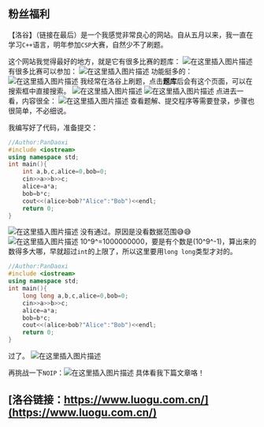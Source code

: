 ## 粉丝福利
【洛谷】（链接在最后）是一个我感觉非常良心的网站。自从五月以来，我一直在学习`C++`语言，明年参加`CSP`大赛，自然少不了刷题。

这个网站我觉得最好的地方，就是它有很多比赛的题库：
![在这里插入图片描述](https://pic.2ge.org/cdn/?url=https://img-blog.csdnimg.cn/8241aa1dcc3142b697698346fb5217f0.png?x-oss-process=image/watermark,type_ZHJvaWRzYW5zZmFsbGJhY2s,shadow_50,text_Q1NETiBA5r2Y6YGT54a5,size_20,color_FFFFFF,t_70,g_se,x_16)
有很多比赛可以参加：
![在这里插入图片描述](https://pic.2ge.org/cdn/?url=https://img-blog.csdnimg.cn/c74b389789804cf3a7e87fc746ff2bd5.png?x-oss-process=image/watermark,type_ZHJvaWRzYW5zZmFsbGJhY2s,shadow_50,text_Q1NETiBA5r2Y6YGT54a5,size_20,color_FFFFFF,t_70,g_se,x_16)
功能挺多的：
![在这里插入图片描述](https://pic.2ge.org/cdn/?url=https://img-blog.csdnimg.cn/8415092405b5442dbc9dfd243702a6d0.png?x-oss-process=image/watermark,type_ZHJvaWRzYW5zZmFsbGJhY2s,shadow_50,text_Q1NETiBA5r2Y6YGT54a5,size_12,color_FFFFFF,t_70,g_se,x_16)
我经常在洛谷上刷题，点击**题库**后会有这个页面，可以在搜索框中直接搜索。
![在这里插入图片描述](https://pic.2ge.org/cdn/?url=https://img-blog.csdnimg.cn/308ddc516ed14741a60445753a4e30c5.png?x-oss-process=image/watermark,type_ZHJvaWRzYW5zZmFsbGJhY2s,shadow_50,text_Q1NETiBA5r2Y6YGT54a5,size_20,color_FFFFFF,t_70,g_se,x_16)
![在这里插入图片描述](https://pic.2ge.org/cdn/?url=https://img-blog.csdnimg.cn/8f1fd93fcca143fcbb0983cbf6b2dc1e.png?x-oss-process=image/watermark,type_ZHJvaWRzYW5zZmFsbGJhY2s,shadow_50,text_Q1NETiBA5r2Y6YGT54a5,size_20,color_FFFFFF,t_70,g_se,x_16)
点进去一看，内容很全：
![在这里插入图片描述](https://pic.2ge.org/cdn/?url=https://img-blog.csdnimg.cn/0017de516f2848718ce08f8cf6274c9f.png?x-oss-process=image/watermark,type_ZHJvaWRzYW5zZmFsbGJhY2s,shadow_50,text_Q1NETiBA5r2Y6YGT54a5,size_20,color_FFFFFF,t_70,g_se,x_16)
查看题解、提交程序等需要登录，步骤也很简单，不必细说。

我编写好了代码，准备提交：

```cpp
//Author:PanDaoxi
#include <iostream>
using namespace std;
int main(){
	int a,b,c,alice=0,bob=0;
	cin>>a>>b>>c;
	alice=a*a;
	bob=b*c;
	cout<<(alice>bob?"Alice":"Bob")<<endl;
	return 0;
} 
```
![在这里插入图片描述](https://pic.2ge.org/cdn/?url=https://img-blog.csdnimg.cn/a9fbeadfaa2f4f36bed6f3c579bb4fc3.png?x-oss-process=image/watermark,type_ZHJvaWRzYW5zZmFsbGJhY2s,shadow_50,text_Q1NETiBA5r2Y6YGT54a5,size_20,color_FFFFFF,t_70,g_se,x_16)
没有通过。原因是没看数据范围😅😅![在这里插入图片描述](https://pic.2ge.org/cdn/?url=https://img-blog.csdnimg.cn/e40080805b604d77a0a8da5e653c1f43.png?x-oss-process=image/watermark,type_ZHJvaWRzYW5zZmFsbGJhY2s,shadow_50,text_Q1NETiBA5r2Y6YGT54a5,size_20,color_FFFFFF,t_70,g_se,x_16)
10^9^=1000000000，要是有个数是(10^9^-1)，算出来的数得多大哪，早就超过`int`的上限了，所以这里要用`long long`类型才对的。

```cpp
//Author:PanDaoxi
#include <iostream>
using namespace std;
int main(){
	long long a,b,c,alice=0,bob=0;
	cin>>a>>b>>c;
	alice=a*a;
	bob=b*c;
	cout<<(alice>bob?"Alice":"Bob")<<endl;
	return 0;
} 
```
过了。
![在这里插入图片描述](https://pic.2ge.org/cdn/?url=https://img-blog.csdnimg.cn/d6d1841110b64dac9a4df76c32af749d.png?x-oss-process=image/watermark,type_ZHJvaWRzYW5zZmFsbGJhY2s,shadow_50,text_Q1NETiBA5r2Y6YGT54a5,size_20,color_FFFFFF,t_70,g_se,x_16)

再挑战一下`NOIP`：![在这里插入图片描述](https://pic.2ge.org/cdn/?url=https://img-blog.csdnimg.cn/9c07795058454b3293cf2e800e019897.png?x-oss-process=image/watermark,type_ZHJvaWRzYW5zZmFsbGJhY2s,shadow_50,text_Q1NETiBA5r2Y6YGT54a5,size_20,color_FFFFFF,t_70,g_se,x_16)
具体看我下篇文章咯！

## [洛谷链接：https://www.luogu.com.cn/](https://www.luogu.com.cn/)
